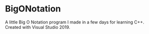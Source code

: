 # BigONotation
A little Big O Notation program I made in a few days for learning C++.
Created with Visual Studio 2019.
